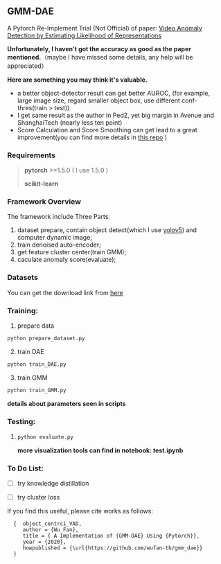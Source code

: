 ## GMM-DAE



A Pytorch Re-Implement Trial (Not Official) of paper: [Video Anomaly Detection by Estimating Likelihood
of Representations](https://arxiv.org/pdf/2012.01468.pdf)



**Unfortunately, I haven't got the accuracy as good as the paper mentioned.**（maybe I have missed some details, any help will be appreciated）



**Here are something you may think it's valuable.**

- a better object-detector result can get better AUROC, (for example, large image size, regard smaller object box, use different conf-thres(train > test))
- I get same result as the author in Ped2, yet big margin in Avenue and ShanghaiTech (nearly less ten point)
- Score Calculation and Score Smoothing can get lead to a great improvement(you can find more details in [this repo](https://github.com/fjchange/object_centric_VAD) )

### Requirements

> **pytorch** >=1.5.0 ( I use 1.5.0 )
>
> **scikit-learn**

### Framework Overview

The framework include Three Parts:

1. dataset prepare, contain object detect(which I use [yolov5](https://github.com/ultralytics/yolov5)) and computer dynamic image;
2. train denoised auto-encoder;
3. get feature cluster center(train GMM);
4. caculate anomaly score(evaluate);

### Datasets

You can get the download link from [here](github.com/StevenLiuWen/ano_pred_cvpr2018)

### Training:

1. prepare data

```python
python prepare_dataset.py
```

2. train DAE

```python
python train_DAE.py
```

3. train GMM

```python
python train_GMM.py
```

**details about parameters seen in scripts**

### Testing:

1. ```python
   python evaluate.py 
   ```

   **more visualization tools can find in notebook: test.ipynb**

### To Do List:

- [ ] try knowledge distillation
- [ ] try cluster loss



If you find this useful, please cite works as follows:

```
  {  object_centrci_VAD,
     author = {Wu Fan},
     title = { A Implementation of {GMM-DAE} Using {Pytorch}},
     year = {2020},
     howpublished = {\url{https://github.com/wufan-tb/gmm_dae}}
  }
```

